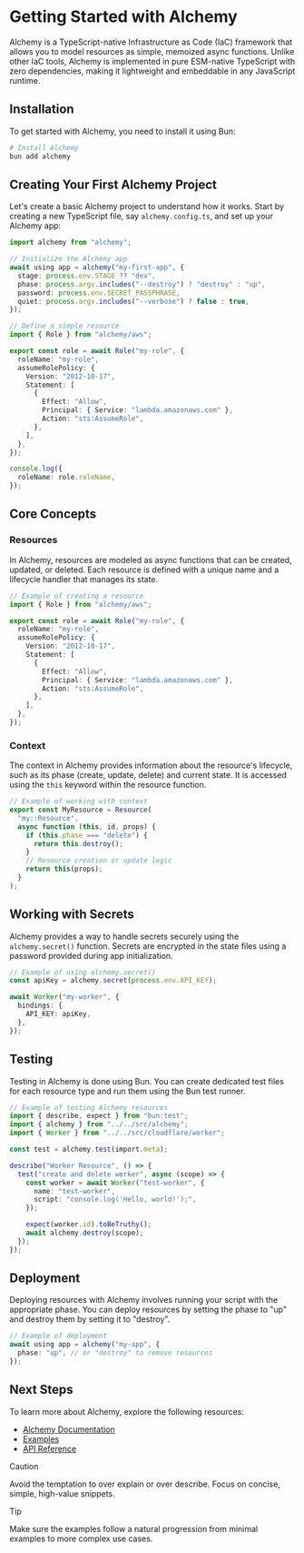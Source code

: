 # Getting Started with Alchemy

Alchemy is a TypeScript-native Infrastructure as Code (IaC) framework that allows you to model resources as simple, memoized async functions. Unlike other IaC tools, Alchemy is implemented in pure ESM-native TypeScript with zero dependencies, making it lightweight and embeddable in any JavaScript runtime.

## Installation

To get started with Alchemy, you need to install it using Bun:

```bash
# Install Alchemy
bun add alchemy
```

## Creating Your First Alchemy Project

Let's create a basic Alchemy project to understand how it works. Start by creating a new TypeScript file, say `alchemy.config.ts`, and set up your Alchemy app:

```ts
import alchemy from "alchemy";

// Initialize the Alchemy app
await using app = alchemy("my-first-app", {
  stage: process.env.STAGE ?? "dev",
  phase: process.argv.includes("--destroy") ? "destroy" : "up",
  password: process.env.SECRET_PASSPHRASE,
  quiet: process.argv.includes("--verbose") ? false : true,
});

// Define a simple resource
import { Role } from "alchemy/aws";

export const role = await Role("my-role", {
  roleName: "my-role",
  assumeRolePolicy: {
    Version: "2012-10-17",
    Statement: [
      {
        Effect: "Allow",
        Principal: { Service: "lambda.amazonaws.com" },
        Action: "sts:AssumeRole",
      },
    ],
  },
});

console.log({
  roleName: role.roleName,
});
```

## Core Concepts

### Resources

In Alchemy, resources are modeled as async functions that can be created, updated, or deleted. Each resource is defined with a unique name and a lifecycle handler that manages its state.

```ts
// Example of creating a resource
import { Role } from "alchemy/aws";

export const role = await Role("my-role", {
  roleName: "my-role",
  assumeRolePolicy: {
    Version: "2012-10-17",
    Statement: [
      {
        Effect: "Allow",
        Principal: { Service: "lambda.amazonaws.com" },
        Action: "sts:AssumeRole",
      },
    ],
  },
});
```

### Context

The context in Alchemy provides information about the resource's lifecycle, such as its phase (create, update, delete) and current state. It is accessed using the `this` keyword within the resource function.

```ts
// Example of working with context
export const MyResource = Resource(
  "my::Resource",
  async function (this, id, props) {
    if (this.phase === "delete") {
      return this.destroy();
    }
    // Resource creation or update logic
    return this(props);
  }
);
```

## Working with Secrets

Alchemy provides a way to handle secrets securely using the `alchemy.secret()` function. Secrets are encrypted in the state files using a password provided during app initialization.

```ts
// Example of using alchemy.secret()
const apiKey = alchemy.secret(process.env.API_KEY);

await Worker("my-worker", {
  bindings: {
    API_KEY: apiKey,
  },
});
```

## Testing

Testing in Alchemy is done using Bun. You can create dedicated test files for each resource type and run them using the Bun test runner.

```ts
// Example of testing Alchemy resources
import { describe, expect } from "bun:test";
import { alchemy } from "../../src/alchemy";
import { Worker } from "../../src/cloudflare/worker";

const test = alchemy.test(import.meta);

describe("Worker Resource", () => {
  test("create and delete worker", async (scope) => {
    const worker = await Worker("test-worker", {
      name: "test-worker",
      script: "console.log('Hello, world!');",
    });

    expect(worker.id).toBeTruthy();
    await alchemy.destroy(scope);
  });
});
```

## Deployment

Deploying resources with Alchemy involves running your script with the appropriate phase. You can deploy resources by setting the phase to "up" and destroy them by setting it to "destroy".

```ts
// Example of deployment
await using app = alchemy("my-app", {
  phase: "up", // or "destroy" to remove resources
});
```

## Next Steps

To learn more about Alchemy, explore the following resources:

- [Alchemy Documentation](https://github.com/your-repo/alchemy)
- [Examples](https://github.com/your-repo/alchemy/examples)
- [API Reference](https://github.com/your-repo/alchemy/api)

> [!CAUTION]
> Avoid the temptation to over explain or over describe. Focus on concise, simple, high-value snippets.

> [!TIP]
> Make sure the examples follow a natural progression from minimal examples to more complex use cases.